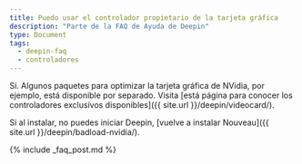 ```yaml
---
title: Puedo usar el controlador propietario de la tarjeta gráfica
description: "Parte de la FAQ de Ayuda de Deepin"
type: Document
tags:
  - deepin-faq
  - controladores
---
```


Sí. Algunos paquetes para optimizar la tarjeta gráfica de NVidia, por ejemplo, está disponible por separado. Visita [está página para conocer los controladores exclusivos disponibles]({{ site.url }}/deepin/videocard/).

Si al instalar, no puedes iniciar Deepin, [vuelve a instalar Nouveau]({{ site.url }}/deepin/badload-nvidia/).

{% include _faq_post.md %}
